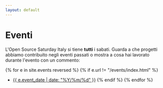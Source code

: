 ```yaml
---
layout: default
---
```


# Eventi

L'Open Source Saturday Italy si tiene **tutti** i sabati.
Guarda a che progetti abbiamo contribuito negli eventi passati o mostra a cosa
hai lavorato durante l'evento con un commento:

{% for e in site.events reversed %}
  {% if e.url != "/events/index.html" %}
  * <a href="{{ e.url }}">{{ e.event_date | date: "%Y/%m/%d" }}</a>
  {% endif %}
{% endfor %}
